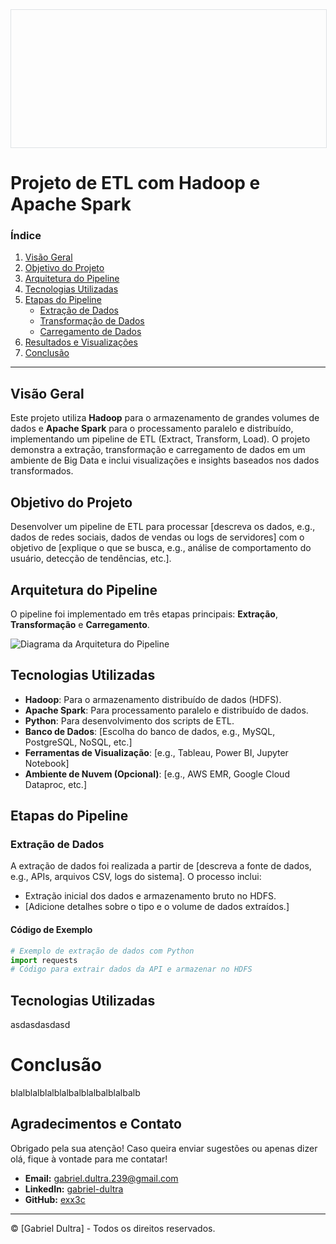 <div style="width: 100%; border: 1px solid #dfe2e5; overflow: hidden; margin-bottom: 16px;">
 <div style="width: 100%; background-image: url('https://raw.githubusercontent.com/exx3c/exx3c.github.io/refs/heads/main/leetcode_1.png'); background-size: cover;background-position: center; height: 220px;"></div>
</div>

# Projeto de ETL com Hadoop e Apache Spark

### Índice
1. [Visão Geral](#visão-geral)
2. [Objetivo do Projeto](#objetivo-do-projeto)
3. [Arquitetura do Pipeline](#arquitetura-do-pipeline)
4. [Tecnologias Utilizadas](#tecnologias-utilizadas)
5. [Etapas do Pipeline](#etapas-do-pipeline)
   - [Extração de Dados](#extração-de-dados)
   - [Transformação de Dados](#transformação-de-dados)
   - [Carregamento de Dados](#carregamento-de-dados)
6. [Resultados e Visualizações](#resultados-e-visualizações)
7. [Conclusão](#conclusão)

---

## Visão Geral
Este projeto utiliza **Hadoop** para o armazenamento de grandes volumes de dados e **Apache Spark** para o processamento paralelo e distribuído, implementando um pipeline de ETL (Extract, Transform, Load). O projeto demonstra a extração, transformação e carregamento de dados em um ambiente de Big Data e inclui visualizações e insights baseados nos dados transformados.

## Objetivo do Projeto
Desenvolver um pipeline de ETL para processar [descreva os dados, e.g., dados de redes sociais, dados de vendas ou logs de servidores] com o objetivo de [explique o que se busca, e.g., análise de comportamento do usuário, detecção de tendências, etc.].

## Arquitetura do Pipeline
O pipeline foi implementado em três etapas principais: **Extração**, **Transformação** e **Carregamento**.

![Diagrama da Arquitetura do Pipeline](link_para_seu_diagrama.png) <!-- Adicione um diagrama aqui para ilustrar a arquitetura -->

## Tecnologias Utilizadas
- **Hadoop**: Para o armazenamento distribuído de dados (HDFS).
- **Apache Spark**: Para processamento paralelo e distribuído de dados.
- **Python**: Para desenvolvimento dos scripts de ETL.
- **Banco de Dados**: [Escolha do banco de dados, e.g., MySQL, PostgreSQL, NoSQL, etc.]
- **Ferramentas de Visualização**: [e.g., Tableau, Power BI, Jupyter Notebook]
- **Ambiente de Nuvem (Opcional)**: [e.g., AWS EMR, Google Cloud Dataproc, etc.]

## Etapas do Pipeline

### Extração de Dados
A extração de dados foi realizada a partir de [descreva a fonte de dados, e.g., APIs, arquivos CSV, logs do sistema]. O processo inclui:
- Extração inicial dos dados e armazenamento bruto no HDFS.
- [Adicione detalhes sobre o tipo e o volume de dados extraídos.]

#### Código de Exemplo
```python
# Exemplo de extração de dados com Python
import requests
# Código para extrair dados da API e armazenar no HDFS
```

## Tecnologias Utilizadas

asdasdasdasd

# Conclusão

blalblalblalblalbalblalbalblalbalb

## Agradecimentos e Contato

Obrigado pela sua atenção! Caso queira enviar sugestões ou apenas dizer olá, fique à vontade para me contatar!

- **Email:** [gabriel.dultra.239@gmail.com](mailto:gabriel.dultra.239@gmail.com)
- **LinkedIn:** [gabriel-dultra](https://www.linkedin.com/in/gabriel-dultra/)
- **GitHub:** [exx3c](https://github.com/exx3c/)

---

© [Gabriel Dultra] - Todos os direitos reservados.
